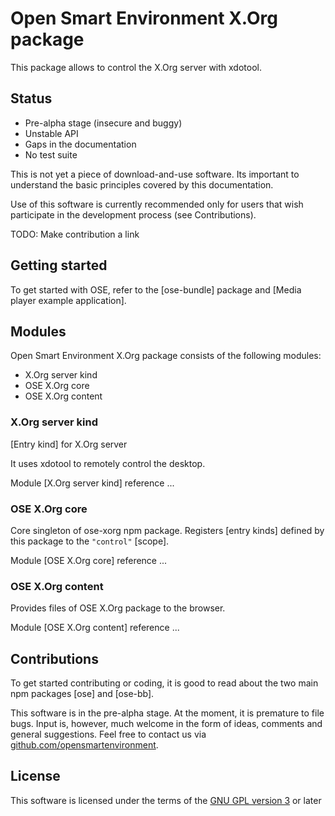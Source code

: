 # Open Smart Environment X.Org package

This package allows to control the X.Org server with xdotool.

## Status
- Pre-alpha stage (insecure and buggy)
- Unstable API
- Gaps in the documentation
- No test suite

This is not yet a piece of download-and-use software. Its important
to understand the basic principles covered by this documentation.

Use of this software is currently recommended only for users that
wish participate in the development process (see Contributions).

TODO: Make contribution a link

## Getting started
To get started with OSE, refer to the [ose-bundle] package and
[Media player example application].

## Modules
Open Smart Environment X.Org package consists of the following modules:
- X.Org server kind
- OSE X.Org core
- OSE X.Org content

### X.Org server kind
[Entry kind] for X.Org server

It uses xdotool to remotely control the desktop.

Module [X.Org server kind] reference ... 

### OSE X.Org core
Core singleton of ose-xorg npm package. Registers [entry kinds]
defined by this package to the `"control"` [scope].

Module [OSE X.Org core] reference ... 

### OSE X.Org content
Provides files of OSE X.Org package to the browser.

Module [OSE X.Org content] reference ... 

## Contributions
To get started contributing or coding, it is good to read about the
two main npm packages [ose] and [ose-bb].

This software is in the pre-alpha stage. At the moment, it is
premature to file bugs. Input is, however, much welcome in the form
of ideas, comments and general suggestions.  Feel free to contact
us via
[github.com/opensmartenvironment](https://github.com/opensmartenvironment).

## License
This software is licensed under the terms of the [GNU GPL version
3](../LICENCE) or later
